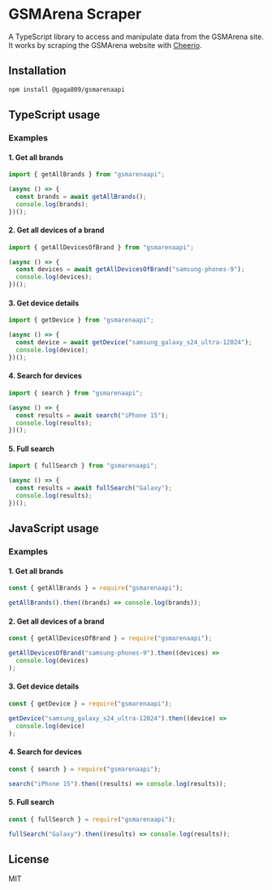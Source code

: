 # GSMArena Scraper

A TypeScript library to access and manipulate data from the GSMArena site.
It works by scraping the GSMArena website with [Cheerio](https://cheerio.js.org/).

## Installation

```bash
npm install @gaga809/gsmarenaapi
```

## TypeScript usage

### Examples

#### 1. Get all brands

```typescript
import { getAllBrands } from "gsmarenaapi";

(async () => {
  const brands = await getAllBrands();
  console.log(brands);
})();
```

#### 2. Get all devices of a brand

```typescript
import { getAllDevicesOfBrand } from "gsmarenaapi";

(async () => {
  const devices = await getAllDevicesOfBrand("samsung-phones-9");
  console.log(devices);
})();
```

#### 3. Get device details

```typescript
import { getDevice } from "gsmarenaapi";

(async () => {
  const device = await getDevice("samsung_galaxy_s24_ultra-12024");
  console.log(device);
})();
```

#### 4. Search for devices

```typescript
import { search } from "gsmarenaapi";

(async () => {
  const results = await search("iPhone 15");
  console.log(results);
})();
```

#### 5. Full search

```typescript
import { fullSearch } from "gsmarenaapi";

(async () => {
  const results = await fullSearch("Galaxy");
  console.log(results);
})();
```

## JavaScript usage

### Examples

#### 1. Get all brands

```js
const { getAllBrands } = require("gsmarenaapi");

getAllBrands().then((brands) => console.log(brands));
```

#### 2. Get all devices of a brand

```js
const { getAllDevicesOfBrand } = require("gsmarenaapi");

getAllDevicesOfBrand("samsung-phones-9").then((devices) =>
  console.log(devices)
);
```

#### 3. Get device details

```js
const { getDevice } = require("gsmarenaapi");

getDevice("samsung_galaxy_s24_ultra-12024").then((device) =>
  console.log(device)
);
```

#### 4. Search for devices

```js
const { search } = require("gsmarenaapi");

search("iPhone 15").then((results) => console.log(results));
```

#### 5. Full search

```js
const { fullSearch } = require("gsmarenaapi");

fullSearch("Galaxy").then((results) => console.log(results));
```

## License

MIT
